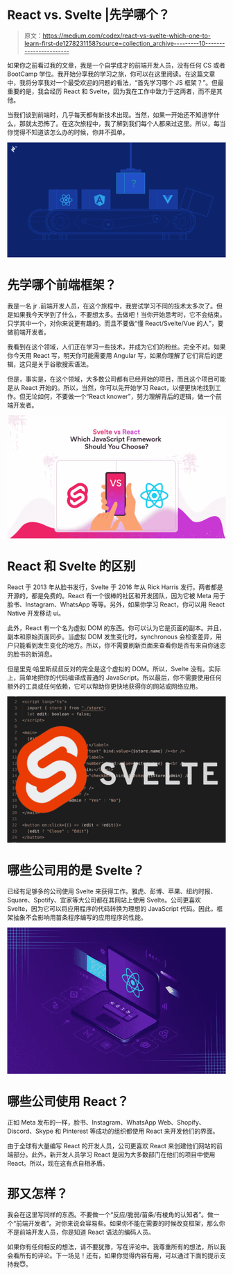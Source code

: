 # React vs. Svelte |先学哪个？

> 原文：<https://medium.com/codex/react-vs-svelte-which-one-to-learn-first-de1278231158?source=collection_archive---------10----------------------->

如果你之前看过我的文章，我是一个自学成才的前端开发人员，没有任何 CS 或者 BootCamp 学位。我开始分享我的学习之旅，你可以在这里阅读。在这篇文章中，我将分享我对一个最受欢迎的问题的看法，“首先学习哪个 JS 框架？”。但最重要的是，我会经历 React 和 Svelte，因为我在工作中致力于这两者，而不是其他。

当我们谈到前端时，几乎每天都有新技术出现。当然，如果一开始还不知道学什么，那就太恐怖了。在这次旅程中，我了解到我们每个人都来过这里。所以，每当你觉得不知道该怎么办的时候，你并不孤单。

![](img/7c632627af03882a87a1a7b8f53d3963.png)

# 先学哪个前端框架？

我是一名 jr .前端开发人员，在这个旅程中，我尝试学习不同的技术太多次了。但是如果我今天学到了什么，不要想太多。去做吧！当你开始思考时，它不会结束。只学其中一个，对你来说更有趣的。而且不要做“懂 React/Svelte/Vue 的人”，要做前端开发者。

我看到在这个领域，人们正在学习一些技术，并成为它们的粉丝。完全不对。如果你今天用 React 写，明天你可能需要用 Angular 写，如果你理解了它们背后的逻辑，这只是关于谷歌搜索语法。

但是，事实是，在这个领域，大多数公司都有已经开始的项目，而且这个项目可能是从 React 开始的。所以，当然，你可以先开始学习 React，以便更快地找到工作。但无论如何，不要做一个“React knower”，努力理解背后的逻辑，做一个前端开发者。

![](img/0645fd966a0d32a6c2f08a1cce72ab49.png)

# React 和 Svelte 的区别

React 于 2013 年从脸书发行，Svelte 于 2016 年从 Rick Harris 发行。两者都是开源的，都是免费的。React 有一个很棒的社区和开发团队，因为它被 Meta 用于脸书、Instagram、WhatsApp 等等。另外，如果你学习 React，你可以用 React Native 开发移动 ui。

此外，React 有一个名为虚拟 DOM 的东西。你可以认为它是页面的副本。并且，副本和原始页面同步。当虚拟 DOM 发生变化时，synchronous 会检查差异，用户只能看到发生变化的地方。所以，你不需要刷新页面来查看你是否有来自你迷恋的脸书的新消息。

但是里克·哈里斯叔叔反对的完全是这个虚拟的 DOM。所以，Svelte 没有。实际上，简单地把你的代码编译成普通的 JavaScript。所以最后，你不需要使用任何额外的工具或任何依赖，它可以帮助你更快地获得你的网站或网络应用。

![](img/459bcb63349201e35328c8a836cd6f39.png)

# 哪些公司用的是 Svelte？

已经有足够多的公司使用 Svelte 来获得工作。雅虎、彭博、苹果、纽约时报、Square、Spotify、宜家等大公司都在其网站上使用 Svelte。公司更喜欢 Svelte，因为它可以将应用程序的代码转换为理想的 JavaScript 代码。因此，框架抽象不会影响用苗条程序编写的应用程序的性能。

![](img/f0229c1fa3efb0acd6326b84f8e8f89b.png)

# 哪些公司使用 React？

正如 Meta 发布的一样，脸书、Instagram、WhatsApp Web、Shopify、Discord、Skype 和 Pinterest 等成功的组织都使用 React 来开发他们的界面。

由于全球有大量编写 React 的开发人员，公司更喜欢 React 来创建他们网站的前端部分。此外，新开发人员学习 React 是因为大多数部门在他们的项目中使用 React。所以，现在这有点自相矛盾。

# 那又怎样？

我会在这里写同样的东西。不要做一个“反应/脆弱/苗条/有棱角的认知者”。做一个“前端开发者”。对你来说会容易些。如果你不能在需要的时候改变框架，那么你不是前端开发人员，你是知道 React 语法的编码人员。

如果你有任何相反的想法，请不要犹豫，写在评论中。我尊重所有的想法，所以我会看所有的评论。下一场见！还有，如果你觉得内容有用，可以通过下面的提示支持我😇。